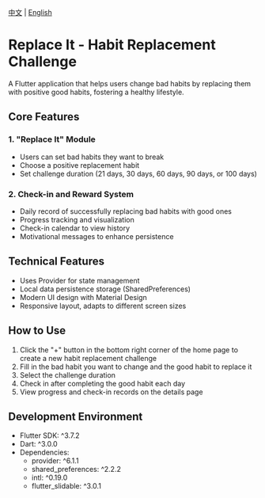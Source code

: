 [中文](README.md) | [English](README_EN.md)

# Replace It - Habit Replacement Challenge

A Flutter application that helps users change bad habits by replacing them with positive good habits, fostering a healthy lifestyle.

## Core Features

### 1. "Replace It" Module
- Users can set bad habits they want to break
- Choose a positive replacement habit
- Set challenge duration (21 days, 30 days, 60 days, 90 days, or 100 days)

### 2. Check-in and Reward System
- Daily record of successfully replacing bad habits with good ones
- Progress tracking and visualization
- Check-in calendar to view history
- Motivational messages to enhance persistence

## Technical Features

- Uses Provider for state management
- Local data persistence storage (SharedPreferences)
- Modern UI design with Material Design
- Responsive layout, adapts to different screen sizes

## How to Use

1. Click the "+" button in the bottom right corner of the home page to create a new habit replacement challenge
2. Fill in the bad habit you want to change and the good habit to replace it
3. Select the challenge duration
4. Check in after completing the good habit each day
5. View progress and check-in records on the details page

## Development Environment

- Flutter SDK: ^3.7.2
- Dart: ^3.0.0
- Dependencies:
  - provider: ^6.1.1
  - shared_preferences: ^2.2.2
  - intl: ^0.19.0
  - flutter_slidable: ^3.0.1
